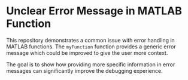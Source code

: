 # Unclear Error Message in MATLAB Function

This repository demonstrates a common issue with error handling in MATLAB functions.  The `myFunction` function provides a generic error message which could be improved to give the user more context.

The goal is to show how providing more specific information in error messages can significantly improve the debugging experience.